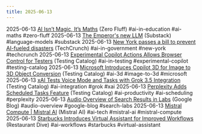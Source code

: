 ```yaml
---
title: 2025-06-13
---
```


2025-06-13 [AI Isn’t Magic, It’s Maths](https://zerofluff.substack.com/p/ai-isnt-magic-its-maths) (Zero Fluff) #ai-in-education #ai-maths #zero-fluff
2025-06-13 [The Emperor's new LLM](https://dayafter.substack.com/p/the-emperors-new-llm) (Substack) #language-models #substack
2025-06-13 [New York passes a bill to prevent AI-fueled disasters](https://techcrunch.com/2025/06/13/new-york-passes-a-bill-to-prevent-ai-fueled-disasters/) (TechCrunch) #ai-in-government #new-york #techcrunch
2025-06-13 [Experimental Copilot Actions Allows Browser Control for Testers](https://www.testingcatalog.com/experimental-copilot-actions-lets-testers-control-a-virtual-browser/) (Testing Catalog) #ai-in-testing #experimental-copilot #testing-catalog
2025-06-13 [Microsoft Introduces Copilot 3D for Image to 3D Object Conversion](https://www.testingcatalog.com/microsoft-develops-copilot-3d-to-turn-images-into-3d-objects/) (Testing Catalog) #ai-3d #image-to-3d #microsoft
2025-06-13 [xAI Tests Voice Mode and Tasks with Grok 3.5 Integration](https://www.testingcatalog.com/xai-tests-voice-mode-and-tasks-on-grok-web-with-signs-of-grok-3-5-integration/) (Testing Catalog) #ai-integration #grok #xai
2025-06-13 [Perplexity Adds Scheduled Tasks Feature](https://www.testingcatalog.com/perplexity-adds-scheduled-tasks-feature-for-pro-and-enterprise-users/) (Testing Catalog) #ai-productivity #ai-scheduling #perplexity
2025-06-13 [Audio Overview of Search Results in Labs](https://blog.google/products/search/audio-overviews-search-labs/?utm_source=futuretools.io&utm_medium=newspage) (Google Blog) #audio-overview #google-blog #search-labs
2025-06-13 [Mistral Compute | Mistral AI](https://mistral.ai/news/mistral-compute?utm_source=futuretools.io&utm_medium=newspage) (Mistral AI) #ai-tech #mistral-ai #mistral-compute
2025-06-13 [Starbucks Introduces Virtual Assistant for Improved Workflows](https://www.restaurantdive.com/news/starbucks-introduces-virtual-assistant-green-dot-assist-microsoft-azure/750402/?utm_source=futuretools.io&utm_medium=newspage) (Restaurant Dive) #ai-workflows #starbucks #virtual-assistant

